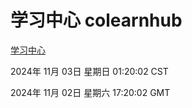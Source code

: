 # 学习中心 colearnhub
[学习中心](http://219.139.197.74:56308/colearnhub/)

2024年 11月 03日 星期日 01:20:02 CST

2024年 11月 02日 星期六 17:20:02 GMT
